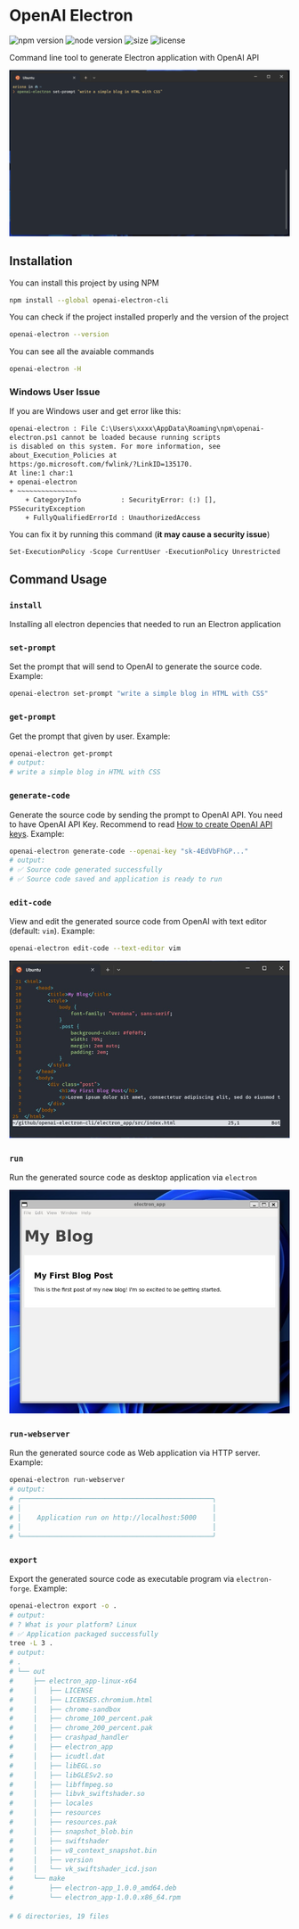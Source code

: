 # OpenAI Electron

![npm version](https://img.shields.io/npm/v/openai-electron-cli.svg)
![node version](https://img.shields.io/node/v/openai-electron-cli)
![size](https://img.shields.io/bundlephobia/min/openai-electron-cli)
![license](https://img.shields.io/npm/l/openai-electron-cli)

Command line tool to generate Electron application with OpenAI API

![Demo](images/demo.gif)

## Installation

You can install this project by using NPM

```bash
npm install --global openai-electron-cli
```

You can check if the project installed properly and the version of the project

```bash
openai-electron --version
```

You can see all the avaiable commands

```bash
openai-electron -H
```

### Windows User Issue

If you are Windows user and get error like this:

```
openai-electron : File C:\Users\xxxx\AppData\Roaming\npm\openai-electron.ps1 cannot be loaded because running scripts
is disabled on this system. For more information, see about_Execution_Policies at
https:/go.microsoft.com/fwlink/?LinkID=135170.
At line:1 char:1
+ openai-electron
+ ~~~~~~~~~~~~~~~
    + CategoryInfo          : SecurityError: (:) [], PSSecurityException
    + FullyQualifiedErrorId : UnauthorizedAccess
```

You can fix it by running this command (**it may cause a security issue**)

```
Set-ExecutionPolicy -Scope CurrentUser -ExecutionPolicy Unrestricted
```

## Command Usage

### `install`

Installing all electron depencies that needed to run an Electron application

### `set-prompt`

Set the prompt that will send to OpenAI to generate the source code. Example:

```bash
openai-electron set-prompt "write a simple blog in HTML with CSS"
```

### `get-prompt`

Get the prompt that given by user. Example:

```bash
openai-electron get-prompt
# output:
# write a simple blog in HTML with CSS
```

### `generate-code`

Generate the source code by sending the prompt to OpenAI API. You need to have OpenAI API Key. Recommend to read [How to create OpenAI API keys](https://elephas.app/blog/how-to-create-openai-api-keys-cl5c4f21d281431po7k8fgyol0). Example:

```bash
openai-electron generate-code --openai-key "sk-4EdVbFhGP..."
# output:
# ✅ Source code generated successfully
# ✅ Source code saved and application is ready to run
```

### `edit-code`

View and edit the generated source code from OpenAI with text editor (default: `vim`). Example:

```bash
openai-electron edit-code --text-editor vim
```

![Edit code](images/edit_code.jpg)

### `run`

Run the generated source code as desktop application via `electron`

![Electron App](images/electron_app.jpg)

### `run-webserver`

Run the generated source code as Web application via HTTP server. Example:

```bash
openai-electron run-webserver
# output:
# ╭────────────────────────────────────────────────╮
# │                                                │
# │    Application run on http://localhost:5000    │
# │                                                │
# ╰────────────────────────────────────────────────╯
```

### `export`

Export the generated source code as executable program via `electron-forge`. Example:

```bash
openai-electron export -o .
# output:
# ? What is your platform? Linux
# ✅ Application packaged successfully
tree -L 3 .
# output:
# .
# └── out
#     ├── electron_app-linux-x64
#     │   ├── LICENSE
#     │   ├── LICENSES.chromium.html
#     │   ├── chrome-sandbox
#     │   ├── chrome_100_percent.pak
#     │   ├── chrome_200_percent.pak
#     │   ├── crashpad_handler
#     │   ├── electron_app
#     │   ├── icudtl.dat
#     │   ├── libEGL.so
#     │   ├── libGLESv2.so
#     │   ├── libffmpeg.so
#     │   ├── libvk_swiftshader.so
#     │   ├── locales
#     │   ├── resources
#     │   ├── resources.pak
#     │   ├── snapshot_blob.bin
#     │   ├── swiftshader
#     │   ├── v8_context_snapshot.bin
#     │   ├── version
#     │   └── vk_swiftshader_icd.json
#     └── make
#         ├── electron-app_1.0.0_amd64.deb
#         └── electron_app-1.0.0.x86_64.rpm

# 6 directories, 19 files
```
